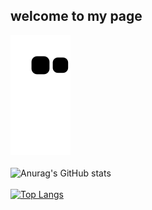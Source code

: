 <h2>welcome to my page</h2>

[![Snake animation](https://raw.githubusercontent.com/devxan/devxan/output/github-contribution-grid-snake.svg)](https://github.com/Platane/snk)
<br>
<br>
 ![Anurag's GitHub stats](https://github-readme-stats.vercel.app/api?username=salari12&show_icons=true&theme=midnight-purple)
<br>
<br>
 [![Top Langs](https://github-readme-stats.vercel.app/api/top-langs/?username=salari12&layout=compact)](https://github.com/AboalfazlForooghi2004/github-readme-stats&layout=compact)

